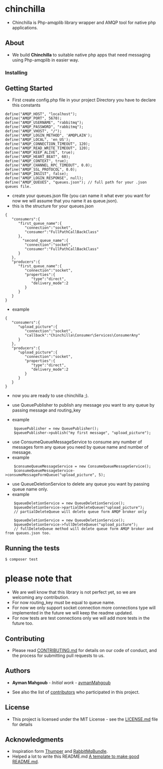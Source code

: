 # chinchilla

* Chinchilla is Php-amqplib library wrapper and AMQP tool for native php applications.

## About

* We build **Chinchilla** to suitable native php apps that need messaging using Php-amqplib in easier way.

### Installing

## Getting Started
* First create config.php file in your project Directory you have to declare this constants
```
define("AMQP_HOST", "localhost");
define("AMQP_PORT", 5670);
define("AMQP_USERNAME", "rabbitmq");
define("AMQP_PASSWORD", "rabbitmq");
define("AMQP_VHOST", "/");
define("AMQP_LOGIN_METHOD", 'AMQPLAIN');
define("AMQP_LOCAL", 'en_US');
define("AMQP_CONNECTION_TIMEOUT", 120);
define("AMQP_READ_WRITE_TIMEOUT", 120);
define("AMQP_KEEP_ALIVE", true);
define("AMQP_HEART_BEAT", 60);
define("AMQP_CONTEXT", true);
define("AMQP_CHANNEL_RPC_TIMEOUT", 0.0);
define("AMQP_SSL_PROTOCOL", 0.0);
define("AMQP_INSIST", false);
define("AMQP_LOGIN_RESPONSE", null);
define("AMQP_QUEUES", "queues.json"); // full path for your .json queues file. 
```
* create your queues.json file (you can name it what ever you want for now we will assume that you name it as queue.json).
* this is the structure for your queues.json
```
{ 
   "consumers":{ 
      "first_queue_name":{ 
         "connection":"socket",
         "consumer":"FullPathCallBackClass"
      },
        "second_queue_name":{ 
         "connection":"socket",
         "consumer":"FullPathCallBackClass"
      }
   },
   "producers":{ 
      "first_queue_name":{ 
         "connection":"socket",
         "properties":{ 
            "type":"direct",
            "delivery_mode":2
         }
      }
   }
}
```

* example
```
{ 
   "consumers":{ 
      "upload_picture":{ 
         "connection":"socket",
         "callback":"Chinchilla\Consumer\Services\ConsumerAny"
      }
   },
   "producers":{ 
      "upload_picture":{ 
         "connection":"socket",
         "properties":{ 
            "type":"direct",
            "delivery_mode":2
         }
      }
   }
}
```
* now you are ready to use chinchilla ;).
* use QueuePublisher to publish any message you want to any queue by passing message and routing_key

* example
```
    $queuePublisher = new QueuePublisher();
    $queuePublisher->publish("my first message", "upload_picture");
``` 

* use ConsumeQueueMessageService to consume any number of messages form any queue you need by queue name and number of message.
* example
```
    $consumeQueueMessageService = new ConsumeQueueMessageService();
    $consumeQueueMessageService->consumeMessageFormQueue("upload_picture", 5);
``` 

* use QueueDeletionService to delete any queue you want by passing queue name only.
* example
```
    $queueDeletionService = new QueueDeletionService();
    $queueDeletionService->partialDeleteQueue("upload_picture");
    // partialDeleteQueue will delete queue form AMQP broker only
    
    $queueDeletionService = new QueueDeletionService();
    $queueDeletionService->fullDeleteQueue("upload_picture");
    // fullDeleteQueue method will delete queue form AMQP broker and from queues.json too.
``` 


## Running the tests

`$ composer test`

# **please note that** 
* We are well know that this library is not perfect yet, so we are welcoming any contribution.
* For now routing_key must be equal to queue name.
* For now we only support socket connection more  connections type will implemented in the future we will keep the readme updated.
* For now tests are test connections only we will add more tests in the future too.

## Contributing

* Please read [CONTRIBUTING.md](https://github.com/aymanMahgoub/chinchilla/blob/master/CONTRIBUTING.md) for details on our code of conduct, and the process for submitting pull requests to us.

## Authors

* **Ayman Mahgoub** - *Initial work* - [aymanMahgoub](https://github.com/aymanMahgoub)

* See also the list of [contributors](https://github.com/aymanMahgoub/chinchilla/contributors) who participated in this project.

## License

* This project is licensed under the MIT License - see the [LICENSE.md](https://github.com/aymanMahgoub/chinchilla/blob/master/LICENSE.md) file for details

## Acknowledgments

* Inspiration form [Thumper](https://github.com/php-amqplib/Thumper) and [RabbitMqBundle](https://github.com/php-amqplib/RabbitMqBundle).
* Helped a lot to write this README.md [A template to make good README.md](https://gist.github.com/PurpleBooth/109311bb0361f32d87a2). 
